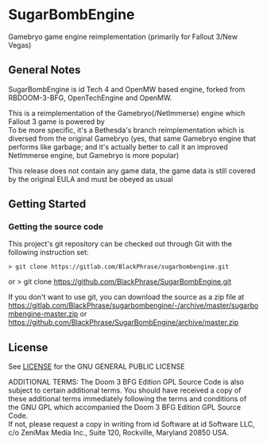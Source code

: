 # SugarBombEngine

Gamebryo game engine reimplementation (primarily for Fallout 3/New Vegas)

## General Notes

SugarBombEngine is id Tech 4 and OpenMW based engine, forked from RBDOOM-3-BFG, OpenTechEngine and OpenMW.

This is a reimplementation of the Gamebryo(/NetImmerse) engine which Fallout 3 game is powered by  
To be more specific, it's a Bethesda's branch reimplementation which is diversed from the original Gamebryo 
(yes, that same Gamebryo engine that performs like garbage; and it's actually better to call it an improved NetImmerse engine, but Gamebryo is more popular)

This release does not contain any game data, the game data is still covered by the original EULA and must be obeyed as usual

## Getting Started

### Getting the source code

This project's git repository can be checked out through Git with the following instruction set: 

	> git clone https://gitlab.com/BlackPhrase/sugarbombengine.git
or
	> git clone https://github.com/BlackPhrase/SugarBombEngine.git
	
If you don't want to use git, you can download the source as a zip file at
	https://gitlab.com/BlackPhrase/sugarbombengine/-/archive/master/sugarbombengine-master.zip
or
	https://github.com/BlackPhrase/SugarBombEngine/archive/master.zip

## License

See [LICENSE](LICENSE) for the GNU GENERAL PUBLIC LICENSE

ADDITIONAL TERMS: The Doom 3 BFG Edition GPL Source Code is also subject to certain additional terms. 
You should have received a copy of these additional terms immediately following the terms and conditions of the GNU GPL which accompanied the Doom 3 BFG Edition GPL Source Code.  
If not, please request a copy in writing from id Software at id Software LLC, c/o ZeniMax Media Inc., Suite 120, Rockville, Maryland 20850 USA.